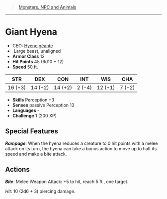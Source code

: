 ﻿---
!MonsterItem
Family: MonsterVO
Type: beast
Size: Large
Alignment: unaligned
ArmorClass: 12
HitPoints: 45 (6d10 + 12)
Speed: 50 ft.
Strength: 16 (+3)
Dexterity: 14 (+2)
Constitution: 14 (+2)
Intelligence: ' 2 (-4)'
Wisdom: 12 (+1)
Charisma: ' 7 (-2)'
Skills: Perception +3
Senses: passive Perception 13
Languages: '-'
Challenge: 1 (200 XP)
Id: monsters_vo.md#giant-hyena
ParentLink: monsters_vo.md#monsters-npc-and-animals
Name: Giant Hyena
ParentName: Monsters, NPC and Animals
NameLevel: 1
AltName: '[Hyène géante](hd_monsters_hyene_geante.md)'
Attributes: {}
---
> [Monsters, NPC and Animals](srd_monsters.md)

---

# Giant Hyena

- CEO: [Hyène géante](hd_monsters_hyene_geante.md)
-  Large beast, unaligned
- **Armor Class** 12
- **Hit Points** 45 (6d10 + 12)
- **Speed** 50 ft.

|STR|DEX|CON|INT|WIS|CHA|
|---|---|---|---|---|---|
|16 (+3)|14 (+2)|14 (+2)| 2 (-4)|12 (+1)| 7 (-2)|

- **Skills** Perception +3
- **Senses** passive Perception 13
- **Languages** -
- **Challenge** 1 (200 XP)

## Special Features

**_Rampage_**. When the hyena reduces a creature to 0 hit points with a melee attack on its turn, the hyena can take a bonus action to move up to half its speed and make a bite attack.

## Actions

**_Bite_**. Melee Weapon Attack: +5 to hit, reach 5 ft., one target.

_Hit_: 10 (2d6 + 3) piercing damage.

